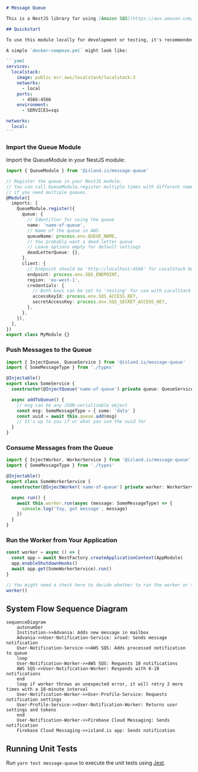 ````markdown
# Message Queue

This is a NestJS library for using [Amazon SQS](https://aws.amazon.com/sqs/).

## Quickstart

To use this module locally for development or testing, it's recommended to use an SQS-compatible server that can run in Docker, such as [LocalStack](https://github.com/localstack/localstack).

A simple `docker-compose.yml` might look like:

```yaml
services:
  localstack:
    image: public.ecr.aws/localstack/localstack:3
    networks:
      - local
    ports:
      - 4566:4566
    environment:
      - SERVICES=sqs

networks:
  local:
```
````

### Import the Queue Module

Import the QueueModule in your NestJS module:

```typescript
import { QueueModule } from '@island.is/message-queue'

// Register the queue in your NestJS module.
// You can call QueueModule.register multiple times with different names
// if you need multiple queues.
@Module({
  imports: [
    QueueModule.register({
      queue: {
        // Identifier for using the queue
        name: 'name-of-queue',
        // Name of the queue in AWS
        queueName: process.env.QUEUE_NAME,
        // You probably want a dead-letter queue
        // Leave options empty for default settings
        deadLetterQueue: {},
      },
      client: {
        // Endpoint should be 'http://localhost:4566' for LocalStack but can be left undefined in production
        endpoint: process.env.SQS_ENDPOINT,
        region: 'eu-west-1',
        credentials: {
          // Both keys can be set to 'testing' for use with LocalStack
          accessKeyId: process.env.SQS_ACCESS_KEY,
          secretAccessKey: process.env.SQS_SECRET_ACCESS_KEY,
        },
      },
    }),
  ],
})
export class MyModule {}
```

### Push Messages to the Queue

```typescript
import { InjectQueue, QueueService } from '@island.is/message-queue'
import { SomeMessageType } from './types'

@Injectable()
export class SomeService {
  constructor(@InjectQueue('name-of-queue') private queue: QueueService) {}

  async addToQueue() {
    // msg can be any JSON-serializable object
    const msg: SomeMessageType = { some: 'data' }
    const uuid = await this.queue.add(msg)
    // It's up to you if or what you use the uuid for
  }
}
```

### Consume Messages from the Queue

```typescript
import { InjectWorker, WorkerService } from '@island.is/message-queue'
import { SomeMessageType } from './types'

@Injectable()
export class SomeWorkerService {
  constructor(@InjectWorker('name-of-queue') private worker: WorkerService) {}

  async run() {
    await this.worker.run(async (message: SomeMessageType) => {
      console.log('Yay, got message', message)
    })
  }
}
```

### Run the Worker from Your Application

```typescript
const worker = async () => {
  const app = await NestFactory.createApplicationContext(AppModule)
  app.enableShutdownHooks()
  await app.get(SomeWorkerService).run()
}

// You might need a check here to decide whether to run the worker or the main application/web server
worker()
```

## System Flow Sequence Diagram

```mermaid
sequenceDiagram
    autonumber
    Institution->>Advania: Adds new message in mailbox
    Advania->>User-Notification-Service: xroad: Sends message notification
    User-Notification-Service->>AWS SQS: Adds processed notification to queue
    loop
    User-Notification-Worker->>AWS SQS: Requests 10 notifications
    AWS SQS->>User-Notification-Worker: Responds with 0-10 notifications
    end
    loop if worker throws an unexpected error, it will retry 2 more times with a 10-minute interval
    User-Notification-Worker->>User-Profile-Service: Requests notification settings
    User-Profile-Service->>User-Notification-Worker: Returns user settings and tokens
    end
    User-Notification-Worker->>Firebase Cloud Messaging: Sends notification
    Firebase Cloud Messaging->>island.is app: Sends notification
```

## Running Unit Tests

Run `yarn test message-queue` to execute the unit tests using [Jest](https://jestjs.io).

```

```
